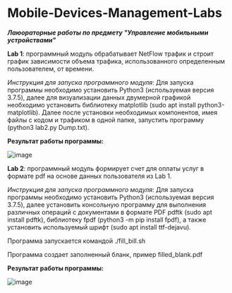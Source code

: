 # Mobile-Devices-Management-Labs

***Лаюораторные работы по предмету "Управление мобильными устройствами"***

**Lab 1**: программный модуль обрабатывает NetFlow трафик и строит график зависимости объема трафика, использованного определенным пользователем, от времени. 

*Инструкция для запуска программного модуля*: Для запуска программы необходимо установить Python3 (используемая версия 3.7.5), далее для визуализации данных двумерной графикой необходимо установить библиотеку matplotlib (sudo apt install python3-matplotlib). Далее после установки необходимых компонентов, имея файлы с кодом и трафиком в одной папке, запустить программу (python3 lab2.py Dump.txt).

**Результат работы программы:**

![image](https://github.com/lyumos/Mobile-Devices-Management-Labs/assets/63208434/44313261-9619-4928-8e10-a49220266678)


**Lab 2**: программный модуль формирует счет для оплаты услуг в формате pdf на основе данных пользователя из Lab 1.

*Инструкция для запуска программного модуля*: Для запуска программы необходимо установить Python3 (используемая версия 3.7.5), далее установить консольную программу для выполнения различных операций с документами в формате PDF pdftk (sudo apt install pdftk), библиотеку fpdf (python3 -m pip install fpdf), а также установить используемый шрифт (sudo apt install ttf-dejavu).

Программа запускается командой ./fill_bill.sh

Программа создает заполненный бланк, пример filled_blank.pdf

**Результат работы программы:**

![image](https://github.com/lyumos/Mobile-Devices-Management-Labs/assets/63208434/faea3dab-2c73-442d-8908-6c12e411e2fd)
